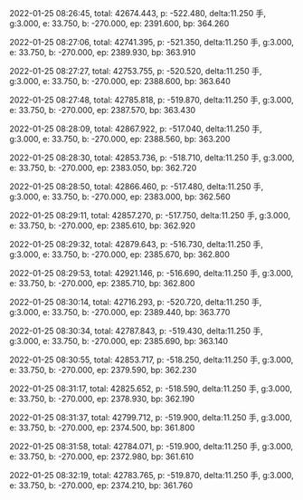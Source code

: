 2022-01-25 08:26:45, total: 42674.443, p: -522.480, delta:11.250 手, g:3.000, e: 33.750, b: -270.000, ep: 2391.600, bp: 364.260

2022-01-25 08:27:06, total: 42741.395, p: -521.350, delta:11.250 手, g:3.000, e: 33.750, b: -270.000, ep: 2389.930, bp: 363.910

2022-01-25 08:27:27, total: 42753.755, p: -520.520, delta:11.250 手, g:3.000, e: 33.750, b: -270.000, ep: 2388.600, bp: 363.640

2022-01-25 08:27:48, total: 42785.818, p: -519.870, delta:11.250 手, g:3.000, e: 33.750, b: -270.000, ep: 2387.570, bp: 363.430

2022-01-25 08:28:09, total: 42867.922, p: -517.040, delta:11.250 手, g:3.000, e: 33.750, b: -270.000, ep: 2388.560, bp: 363.200

2022-01-25 08:28:30, total: 42853.736, p: -518.710, delta:11.250 手, g:3.000, e: 33.750, b: -270.000, ep: 2383.050, bp: 362.720

2022-01-25 08:28:50, total: 42866.460, p: -517.480, delta:11.250 手, g:3.000, e: 33.750, b: -270.000, ep: 2383.000, bp: 362.560

2022-01-25 08:29:11, total: 42857.270, p: -517.750, delta:11.250 手, g:3.000, e: 33.750, b: -270.000, ep: 2385.610, bp: 362.920

2022-01-25 08:29:32, total: 42879.643, p: -516.730, delta:11.250 手, g:3.000, e: 33.750, b: -270.000, ep: 2385.670, bp: 362.800

2022-01-25 08:29:53, total: 42921.146, p: -516.690, delta:11.250 手, g:3.000, e: 33.750, b: -270.000, ep: 2385.710, bp: 362.800

2022-01-25 08:30:14, total: 42716.293, p: -520.720, delta:11.250 手, g:3.000, e: 33.750, b: -270.000, ep: 2389.440, bp: 363.770

2022-01-25 08:30:34, total: 42787.843, p: -519.430, delta:11.250 手, g:3.000, e: 33.750, b: -270.000, ep: 2385.690, bp: 363.140

2022-01-25 08:30:55, total: 42853.717, p: -518.250, delta:11.250 手, g:3.000, e: 33.750, b: -270.000, ep: 2379.590, bp: 362.230

2022-01-25 08:31:17, total: 42825.652, p: -518.590, delta:11.250 手, g:3.000, e: 33.750, b: -270.000, ep: 2378.930, bp: 362.190

2022-01-25 08:31:37, total: 42799.712, p: -519.900, delta:11.250 手, g:3.000, e: 33.750, b: -270.000, ep: 2374.500, bp: 361.800

2022-01-25 08:31:58, total: 42784.071, p: -519.900, delta:11.250 手, g:3.000, e: 33.750, b: -270.000, ep: 2372.980, bp: 361.610

2022-01-25 08:32:19, total: 42783.765, p: -519.870, delta:11.250 手, g:3.000, e: 33.750, b: -270.000, ep: 2374.210, bp: 361.760